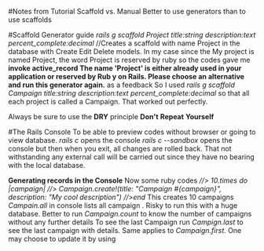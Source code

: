 #Notes from Tutorial
Scaffold vs. Manual
Better to use generators than to use scaffolds 

#Scaffold Generator guide
_rails g scaffold Project title:string description:text percent_complete:decimal_ //Creates a scaffold with name Project in the database with Create Edit Delete models. In my case since the My project is named Project, the word Project is reserved by ruby so the codes gave me
**invoke  active_record
The name 'Project' is either already used in your application or reserved by Rub         y on Rails. Please choose an alternative and run this generator again.** as a feedback So I used 
_rails g scaffold Campaign title:string description:text percent_complete:decimal_ so that all each project is called a Campaign. That worked out perfectly. 

Always be sure to use the **DRY** principle
**Don't**
**Repeat** 
**Yourself** 

#The Rails Console
To be able to preview codes without browser or going to view database. 
_rails c_ opens the console
_rails c --sandbox_ opens the console but then when you exit, all changes are rolled back. That not withstanding any external call will be carried out since they have no bearing with the local database. 

**Generating records in the Console**
Now some ruby codes 
_//> 10.times do |campaign|
//> Campaign.create!(title: "Campaign #{campaign}", description: "My cool description")
//>end_
This creates 10 campaigns
_Campain.all_ in console lists all campaign . Risky to run this with a huge database. 
Better to run _Campaign.count_ to know the number of campaigns without any further details
To see the last Campaign run _Campign.last_ to see the last campaign with details. Same applies to _Campaign.first_.
One may choose to update it by using 
